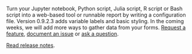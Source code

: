 Turn your Jupyter notebook, Python script, Julia script, R script or Bash script into a web-based tool or runnable report by writing a configuration file. Version 0.9.2.3 adds variable labels and basic styling. In the coming weeks, we will add more ways to gather data from your forms. [Request a feature](mailto:support@crosscompute.com>), [document an issue](https://github.com/crosscompute/crosscompute) or [ask a question](https://forum.crosscompute.com).

[Read release notes](https://forum.crosscompute.com/t/crosscompute-framework-0-9-2-3-release-notes/175).
